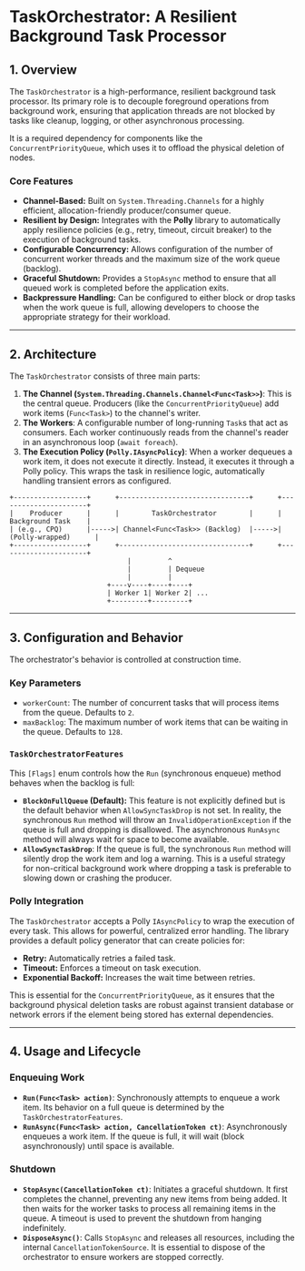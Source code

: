 # TaskOrchestrator: A Resilient Background Task Processor

## 1. Overview

The `TaskOrchestrator` is a high-performance, resilient background task processor. Its primary role is to decouple foreground operations from background work, ensuring that application threads are not blocked by tasks like cleanup, logging, or other asynchronous processing.

It is a required dependency for components like the `ConcurrentPriorityQueue`, which uses it to offload the physical deletion of nodes.

### Core Features

-   **Channel-Based:** Built on `System.Threading.Channels` for a highly efficient, allocation-friendly producer/consumer queue.
-   **Resilient by Design:** Integrates with the **Polly** library to automatically apply resilience policies (e.g., retry, timeout, circuit breaker) to the execution of background tasks.
-   **Configurable Concurrency:** Allows configuration of the number of concurrent worker threads and the maximum size of the work queue (backlog).
-   **Graceful Shutdown:** Provides a `StopAsync` method to ensure that all queued work is completed before the application exits.
-   **Backpressure Handling:** Can be configured to either block or drop tasks when the work queue is full, allowing developers to choose the appropriate strategy for their workload.

---

## 2. Architecture

The `TaskOrchestrator` consists of three main parts:

1.  **The Channel (`System.Threading.Channels.Channel<Func<Task>>`)**: This is the central queue. Producers (like the `ConcurrentPriorityQueue`) add work items (`Func<Task>`) to the channel's writer.
2.  **The Workers**: A configurable number of long-running `Task`s that act as consumers. Each worker continuously reads from the channel's reader in an asynchronous loop (`await foreach`).
3.  **The Execution Policy (`Polly.IAsyncPolicy`)**: When a worker dequeues a work item, it does not execute it directly. Instead, it executes it through a Polly policy. This wraps the task in resilience logic, automatically handling transient errors as configured.

```
+------------------+      +--------------------------------+      +----------------------+
|    Producer      |      |        TaskOrchestrator        |      |   Background Task    |
| (e.g., CPQ)      |----->| Channel<Func<Task>> (Backlog)  |----->| (Polly-wrapped)      |
+------------------+      +--------------------------------+      +----------------------+
                             |         ^
                             |         | Dequeue
                             |         |
                        +----v----+----+----+
                        | Worker 1| Worker 2| ...
                        +---------+---------+
```

---

## 3. Configuration and Behavior

The orchestrator's behavior is controlled at construction time.

### Key Parameters

-   `workerCount`: The number of concurrent tasks that will process items from the queue. Defaults to `2`.
-   `maxBacklog`: The maximum number of work items that can be waiting in the queue. Defaults to `128`.

### `TaskOrchestratorFeatures`

This `[Flags]` enum controls how the `Run` (synchronous enqueue) method behaves when the backlog is full:

-   **`BlockOnFullQueue` (Default):** This feature is not explicitly defined but is the default behavior when `AllowSyncTaskDrop` is not set. In reality, the synchronous `Run` method will throw an `InvalidOperationException` if the queue is full and dropping is disallowed. The asynchronous `RunAsync` method will always wait for space to become available.
-   **`AllowSyncTaskDrop`**: If the queue is full, the synchronous `Run` method will silently drop the work item and log a warning. This is a useful strategy for non-critical background work where dropping a task is preferable to slowing down or crashing the producer.

### Polly Integration

The `TaskOrchestrator` accepts a Polly `IAsyncPolicy` to wrap the execution of every task. This allows for powerful, centralized error handling. The library provides a default policy generator that can create policies for:
-   **Retry:** Automatically retries a failed task.
-   **Timeout:** Enforces a timeout on task execution.
-   **Exponential Backoff:** Increases the wait time between retries.

This is essential for the `ConcurrentPriorityQueue`, as it ensures that the background physical deletion tasks are robust against transient database or network errors if the element being stored has external dependencies.

---

## 4. Usage and Lifecycle

### Enqueuing Work

-   **`Run(Func<Task> action)`**: Synchronously attempts to enqueue a work item. Its behavior on a full queue is determined by the `TaskOrchestratorFeatures`.
-   **`RunAsync(Func<Task> action, CancellationToken ct)`**: Asynchronously enqueues a work item. If the queue is full, it will wait (block asynchronously) until space is available.

### Shutdown

-   **`StopAsync(CancellationToken ct)`**: Initiates a graceful shutdown. It first completes the channel, preventing any new items from being added. It then waits for the worker tasks to process all remaining items in the queue. A timeout is used to prevent the shutdown from hanging indefinitely.
-   **`DisposeAsync()`**: Calls `StopAsync` and releases all resources, including the internal `CancellationTokenSource`. It is essential to dispose of the orchestrator to ensure workers are stopped correctly.
